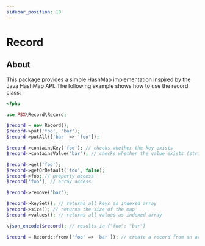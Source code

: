 ```yaml
---
sidebar_position: 10
---
```


# Record

## About

This package provides a simple HashMap implementation inspired by the Java HashMap API.
The following example shows how to use the record class:

```php
<?php

use PSX\Record\Record;

$record = new Record();
$record->put('foo', 'bar');
$record->putAll(['bar' => 'foo']);

$record->containsKey('foo'); // checks whether the key exists
$record->containsValue('bar'); // checks whether the value exists (strict type check)

$record->get('foo');
$record->getOrDefault('foo', false);
$record->foo; // property access
$record['foo']; // array access

$record->remove('bar');

$record->keySet(); // returns all keys as indexed array
$record->size(); // returns the size of the map
$record->values(); // returns all values as indexed array

\json_encode($record); // results in {"foo": "bar"}

$record = Record::from(['foo' => 'bar']); // create a record from an array

```
